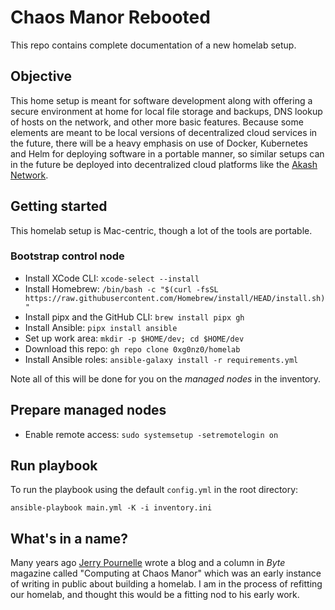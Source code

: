 # Chaos Manor Rebooted

This repo contains complete documentation of a new homelab setup.

## Objective

This home setup is meant for software development along with offering a secure environment at home for local file storage and backups, DNS lookup of hosts on the network, and other more basic features. Because some elements are meant to be local versions of decentralized cloud services in the future, there will be a heavy emphasis on use of Docker, Kubernetes and Helm for deploying software in a portable manner, so similar setups can in the future be deployed into decentralized cloud platforms like the [Akash Network](https://akash.network).

## Getting started

This homelab setup is Mac-centric, though a lot of the tools are portable.

### Bootstrap control node

- Install XCode CLI: `xcode-select --install`
- Install Homebrew: `/bin/bash -c "$(curl -fsSL https://raw.githubusercontent.com/Homebrew/install/HEAD/install.sh)"`
- Install pipx and the GitHub CLI: `brew install pipx gh`
- Install Ansible: `pipx install ansible`
- Set up work area: `mkdir -p $HOME/dev; cd $HOME/dev`
- Download this repo: `gh repo clone 0xg0nz0/homelab`
- Install Ansible roles: `ansible-galaxy install -r requirements.yml`

Note all of this will be done for you on the _managed nodes_ in the inventory.

## Prepare managed nodes

- Enable remote access: `sudo systemsetup -setremotelogin on`

## Run playbook

To run the playbook using the default `config.yml` in the root directory:

```shell
ansible-playbook main.yml -K -i inventory.ini
```

## What's in a name?

Many years ago [Jerry Pournelle](https://www.jerrypournelle.com) wrote a blog and a column in _Byte_ magazine called "Computing at Chaos Manor" which was an early instance of writing in public about building a homelab. I am in the process of refitting our homelab, and thought this would be a fitting nod to his early work.
